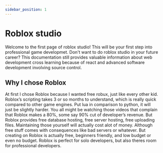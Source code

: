 ```yaml
---
sidebar_position: 1
---
```


# Roblox studio
Welcome to the first page of roblox studio! This will be your first step into professional game developmet. Don't want to do roblox studio in your future career? This documentation still provides valuable information about web development cross learning because of react and advanced software development involving source control.
## Why I chose Roblox
At first I chose Roblox because I wanted free robux, just like every other kid. Roblox’s scripting takes 3 or so months to understand, which is really quick compared to other game engines. Put lua in comparison to python, it will just be slightly harder. You all might be watching those videos that complain that Roblox makes a 80%, some say 90% cut of developer’s revenue. But Roblox provides free database hosting, free server hosting, free uploading files. Maintaining those yourself will actually cost alot of money. Although free stuff comes with consequences like bad servers or whatever. But creating on Roblox is actually free, beginners friendly, and low budget or even no budget. Roblox is perfect for solo developers, but also theres room for professional developers. 
